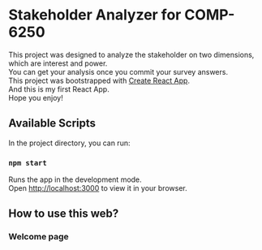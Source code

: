 # Stakeholder Analyzer for COMP-6250

This project was designed to analyze the stakeholder on two dimensions, which are interest and power.\
You can get your analysis once you commit your survey answers.\
This project was bootstrapped with [Create React App](https://github.com/facebook/create-react-app).\
And this is my first React App.\
Hope you enjoy!

## Available Scripts

In the project directory, you can run:

### `npm start`

Runs the app in the development mode.\
Open [http://localhost:3000](http://localhost:3000) to view it in your browser.

## How to use this web?

### Welcome page



